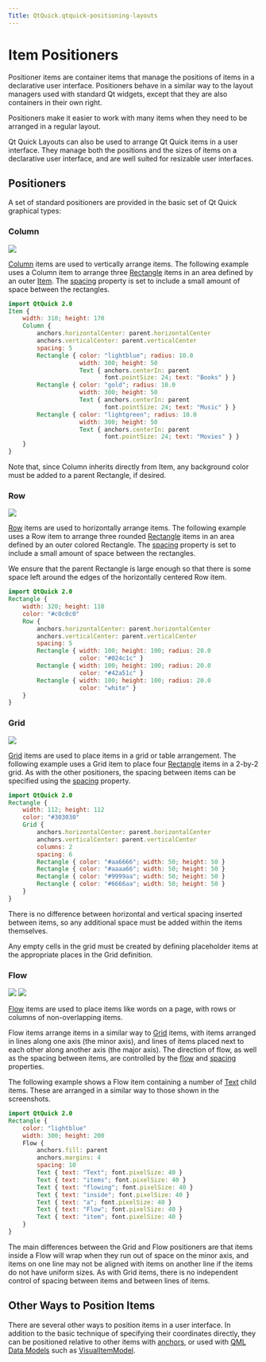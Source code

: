 ```yaml
---
Title: QtQuick.qtquick-positioning-layouts
---
```

        
Item Positioners
================

<span class="subtitle"></span>
<span id="details"></span>
Positioner items are container items that manage the positions of items in a declarative user interface. Positioners behave in a similar way to the layout managers used with standard Qt widgets, except that they are also containers in their own right.

Positioners make it easier to work with many items when they need to be arranged in a regular layout.

Qt Quick Layouts can also be used to arrange Qt Quick items in a user interface. They manage both the positions and the sizes of items on a declarative user interface, and are well suited for resizable user interfaces.

<span id="positioners"></span>
Positioners
-----------

A set of standard positioners are provided in the basic set of Qt Quick graphical types:

<span id="column"></span>
### Column

![](https://developer.ubuntu.com/static/devportal_uploaded/64be2e94-ceee-467a-a1b0-174efcaa2a30-api/apps/qml/sdk-15.04/qtquick-positioning-layouts/images/qml-column.png)

[Column](#column) items are used to vertically arrange items. The following example uses a Column item to arrange three [Rectangle](../QtQuick.Rectangle.md) items in an area defined by an outer [Item](../QtQuick.Item.md). The [spacing](../QtQuick.Column.md#spacing-prop) property is set to include a small amount of space between the rectangles.

``` qml
import QtQuick 2.0
Item {
    width: 310; height: 170
    Column {
        anchors.horizontalCenter: parent.horizontalCenter
        anchors.verticalCenter: parent.verticalCenter
        spacing: 5
        Rectangle { color: "lightblue"; radius: 10.0
                    width: 300; height: 50
                    Text { anchors.centerIn: parent
                           font.pointSize: 24; text: "Books" } }
        Rectangle { color: "gold"; radius: 10.0
                    width: 300; height: 50
                    Text { anchors.centerIn: parent
                           font.pointSize: 24; text: "Music" } }
        Rectangle { color: "lightgreen"; radius: 10.0
                    width: 300; height: 50
                    Text { anchors.centerIn: parent
                           font.pointSize: 24; text: "Movies" } }
    }
}
```

Note that, since Column inherits directly from Item, any background color must be added to a parent Rectangle, if desired.

<span id="row"></span>
### Row

![](https://developer.ubuntu.com/static/devportal_uploaded/7fad8681-a5b1-4f5c-8f95-fd56278eebff-api/apps/qml/sdk-15.04/qtquick-positioning-layouts/images/qml-row.png)

[Row](#row) items are used to horizontally arrange items. The following example uses a Row item to arrange three rounded [Rectangle](../QtQuick.Rectangle.md) items in an area defined by an outer colored Rectangle. The [spacing](../QtQuick.Row.md#spacing-prop) property is set to include a small amount of space between the rectangles.

We ensure that the parent Rectangle is large enough so that there is some space left around the edges of the horizontally centered Row item.

``` qml
import QtQuick 2.0
Rectangle {
    width: 320; height: 110
    color: "#c0c0c0"
    Row {
        anchors.horizontalCenter: parent.horizontalCenter
        anchors.verticalCenter: parent.verticalCenter
        spacing: 5
        Rectangle { width: 100; height: 100; radius: 20.0
                    color: "#024c1c" }
        Rectangle { width: 100; height: 100; radius: 20.0
                    color: "#42a51c" }
        Rectangle { width: 100; height: 100; radius: 20.0
                    color: "white" }
    }
}
```

<span id="grid"></span>
### Grid

![](https://developer.ubuntu.com/static/devportal_uploaded/a34b6f90-c609-4978-bb87-046b2f5f983b-api/apps/qml/sdk-15.04/qtquick-positioning-layouts/images/qml-grid-spacing.png)

[Grid](#grid) items are used to place items in a grid or table arrangement. The following example uses a Grid item to place four [Rectangle](../QtQuick.Rectangle.md) items in a 2-by-2 grid. As with the other positioners, the spacing between items can be specified using the [spacing](../QtQuick.Grid.md#spacing-prop) property.

``` qml
import QtQuick 2.0
Rectangle {
    width: 112; height: 112
    color: "#303030"
    Grid {
        anchors.horizontalCenter: parent.horizontalCenter
        anchors.verticalCenter: parent.verticalCenter
        columns: 2
        spacing: 6
        Rectangle { color: "#aa6666"; width: 50; height: 50 }
        Rectangle { color: "#aaaa66"; width: 50; height: 50 }
        Rectangle { color: "#9999aa"; width: 50; height: 50 }
        Rectangle { color: "#6666aa"; width: 50; height: 50 }
    }
}
```

There is no difference between horizontal and vertical spacing inserted between items, so any additional space must be added within the items themselves.

Any empty cells in the grid must be created by defining placeholder items at the appropriate places in the Grid definition.

<span id="flow"></span>
### Flow

![](https://developer.ubuntu.com/static/devportal_uploaded/4bf1128c-643d-4e7a-94cb-f753caada11a-api/apps/qml/sdk-15.04/qtquick-positioning-layouts/images/qml-flow-text1.png) ![](https://developer.ubuntu.com/static/devportal_uploaded/b0742a70-d4ce-4996-a3fd-476a97f95e46-api/apps/qml/sdk-15.04/qtquick-positioning-layouts/images/qml-flow-text2.png)

[Flow](#flow) items are used to place items like words on a page, with rows or columns of non-overlapping items.

Flow items arrange items in a similar way to [Grid](#grid) items, with items arranged in lines along one axis (the minor axis), and lines of items placed next to each other along another axis (the major axis). The direction of flow, as well as the spacing between items, are controlled by the [flow](../QtQuick.Flow.md#flow-prop) and [spacing](../QtQuick.Flow.md#spacing-prop) properties.

The following example shows a Flow item containing a number of [Text](../QtQuick.qtquick-releasenotes.md#text) child items. These are arranged in a similar way to those shown in the screenshots.

``` qml
import QtQuick 2.0
Rectangle {
    color: "lightblue"
    width: 300; height: 200
    Flow {
        anchors.fill: parent
        anchors.margins: 4
        spacing: 10
        Text { text: "Text"; font.pixelSize: 40 }
        Text { text: "items"; font.pixelSize: 40 }
        Text { text: "flowing"; font.pixelSize: 40 }
        Text { text: "inside"; font.pixelSize: 40 }
        Text { text: "a"; font.pixelSize: 40 }
        Text { text: "Flow"; font.pixelSize: 40 }
        Text { text: "item"; font.pixelSize: 40 }
    }
}
```

The main differences between the Grid and Flow positioners are that items inside a Flow will wrap when they run out of space on the minor axis, and items on one line may not be aligned with items on another line if the items do not have uniform sizes. As with Grid items, there is no independent control of spacing between items and between lines of items.

<span id="other-ways-to-position-items"></span>
Other Ways to Position Items
----------------------------

There are several other ways to position items in a user interface. In addition to the basic technique of specifying their coordinates directly, they can be positioned relative to other items with [anchors](../QtQuick.qtquick-positioning-anchors.md#anchor-layout), or used with [QML Data Models](../QtQuick.qtquick-modelviewsdata-modelview.md#qml-data-models) such as [VisualItemModel](../QtQuick.qtquick-modelviewsdata-modelview.md#visualitemmodel).

